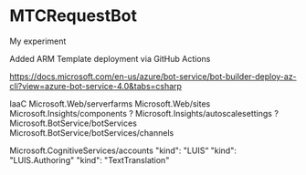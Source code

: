 # MTCRequestBot
My experiment

Added ARM Template deployment via GitHub Actions

https://docs.microsoft.com/en-us/azure/bot-service/bot-builder-deploy-az-cli?view=azure-bot-service-4.0&tabs=csharp


IaaC
Microsoft.Web/serverfarms
Microsoft.Web/sites
Microsoft.Insights/components ?
Microsoft.Insights/autoscalesettings ?
Microsoft.BotService/botServices
Microsoft.BotService/botServices/channels

Microsoft.CognitiveServices/accounts
	"kind": "LUIS“
	"kind": "LUIS.Authoring"
	"kind": "TextTranslation"
